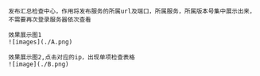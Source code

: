 ```
发布汇总检查中心，作用将发布服务的所属url及端口，所属服务，所属版本号集中展示出来，不需要再次登录服务器依次查看
```

```
效果展示图1
![images](./A.png)
```

```
效果展示图2,点击对应的ip，出现单项检查表格
![image](./B.png)
```
